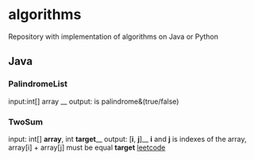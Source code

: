 # algorithms
Repository with implementation of algorithms on Java or Python

## Java
### PalindromeList
input:int[] array __
output: is palindrome&(true/false)

### TwoSum
input: int[] **array**, int **target**__
output: [**i**, **j**]__
**i** and **j** is indexes of the array, array[i] + array[j] must be equal **target** [leetcode](https://leetcode.com/problems/two-sum/)
